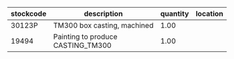 |stockcode|description|quantity|location|
|---------|-----------|--------|--------|
|30123P|TM300 box casting, machined|1.00||
|19494|Painting to produce CASTING_TM300|1.00||

